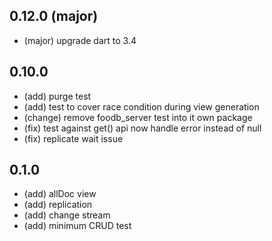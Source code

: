 ## 0.12.0 (major)
- (major) upgrade dart to 3.4

## 0.10.0
- (add) purge test
- (add) test to cover race condition during view generation
- (change) remove foodb_server test into it own package
- (fix) test against get() api now handle error instead of null
- (fix) replicate wait issue

## 0.1.0
- (add) allDoc view
- (add) replication
- (add) change stream
- (add) minimum CRUD test
